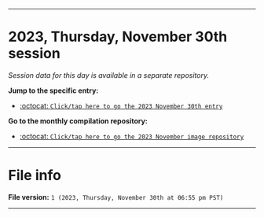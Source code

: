 
***

# 2023, Thursday, November 30th session

_Session data for this day is available in a separate repository._

**Jump to the specific entry:**

- [:octocat: `Click/tap here to go the 2023 November 30th entry`](https://github.com/seanpm2001/SeansLifeArchive_Images_MotorWorld_CarFactory_Y2023_V4/tree/SeansLifeArchive_Images_MotorWorld_CarFactory_Y2023_V4_Main-dev/11_November/30/)

**Go to the monthly compilation repository:**

- [:octocat: `Click/tap here to go the 2023 November image repository`](https://github.com/seanpm2001/SeansLifeArchive_Images_MotorWorld_CarFactory_Y2023_V4/)

***

# File info

**File version:** `1 (2023, Thursday, November 30th at 06:55 pm PST)`

***
